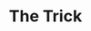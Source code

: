 ---
title: 'The Trick'
year: 2019
image: 'the_trick.png'
tagline: 'A anthology series exploring the fantasy of intimacy, following a sex worker as he tries to satisfy the unique desires of a series of fascinating clients.'
description: 'A series by Harry McNaughton. Short film shot 2019, pilot shot 2020, full series in development.'
---